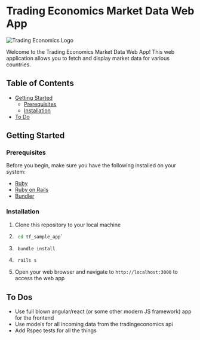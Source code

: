 # Trading Economics Market Data Web App

![Trading Economics Logo](https://www.tradingeconomics.com/res/t-logo.png)

Welcome to the Trading Economics Market Data Web App! This web application allows you to fetch and display market data for various countries.

## Table of Contents
- [Getting Started](#getting-started)
    - [Prerequisites](#prerequisites)
    - [Installation](#installation)
- [To Do](#to-dos)

## Getting Started

### Prerequisites
Before you begin, make sure you have the following installed on your system:
- [Ruby](https://www.ruby-lang.org/en/downloads/)
- [Ruby on Rails](https://rubyonrails.org/)
- [Bundler](https://bundler.io/)

### Installation
1. Clone this repository to your local machine
2. ```bash 
    cd tf_sample_app`
3. ```bash
    bundle install
4. ```bash
    rails s
5. Open your web browser and navigate to `http://localhost:3000` to access the web app

## To Dos
- Use full blown angular/react (or some other modern JS framework) app for the frontend
- Use models for all incoming data from the tradingeconomics api
- Add Rspec tests for all the things

